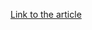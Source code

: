 [Link to the article](https://www.cadosecurity.com/previously-undiscovered-teamtnt-payload-recently-surfaced/)

